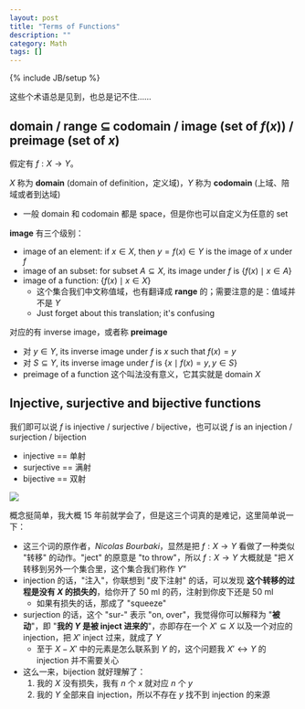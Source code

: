 ```yaml
---
layout: post
title: "Terms of Functions"
description: ""
category: Math
tags: []
---
```

{% include JB/setup %}

这些个术语总是见到，也总是记不住……

## domain / range $\subseteq$ codomain / image (set of $f(x)$) / preimage (set of $x$)

假定有 $f: X \to Y$。

$X$ 称为 **domain** (domain of definition，定义域)，$Y$ 称为 **codomain** (上域、陪域或者到达域)

- 一般 domain 和 codomain 都是 space，但是你也可以自定义为任意的 set

**image** 有三个级别：
    
- image of an element: if $x \in X$, then $y = f(x) \in Y$ is the image of $x$ under $f$
- image of an subset: for subset $A \subseteq X$, its image under $f$ is $\lbrace f(x) \mid x \in A \rbrace$
- image of a function: $\lbrace f(x) \mid x \in X \rbrace$
    - 这个集合我们中文称值域，也有翻译成 **range** 的；需要注意的是：值域并不是 $Y$
    - Just forget about this translation; it's confusing

对应的有 inverse image，或者称 **preimage**
    
- 对 $y \in Y$, its inverse image under $f$ is $x$ such that $f(x) = y$
- 对 $S \subseteq Y$, its inverse image under $f$ is $\lbrace x \mid f(x) = y, y \in S \rbrace$
- preimage of a function 这个叫法没有意义，它其实就是 domain $X$

## Injective, surjective and bijective functions

我们即可以说 $f$ is injective / surjective / bijective，也可以说 $f$ is an injection / surjection / bijection

- injective == 单射
- surjective == 满射
- bijective == 双射

![](https://farm2.staticflickr.com/1940/31293409518_2db77007fc_z_d.jpg)

概念挺简单，我大概 15 年前就学会了，但是这三个词真的是难记，这里简单说一下：

- 这三个词的原作者，_Nicolas Bourbaki_，显然是把 $f: X \to Y$ 看做了一种类似 "转移" 的动作。"ject" 的原意是 "to throw"，所以 $f: X \to Y$ 大概就是 "把 $X$ 转移到另外一个集合里，这个集合我们称作 $Y$"
- injection 的话，"注入"，你联想到 "皮下注射" 的话，可以发现 **这个转移的过程是没有 $X$ 的损失的**，给你开了 50 ml 的药，注射到你皮下还是 50 ml
    - 如果有损失的话，那成了 "squeeze"
- surjection 的话，这个 "sur-" 表示 "on, over"，我觉得你可以解释为 "**被动**"，即 "**我的 $Y$ 是被 inject 进来的**"，亦即存在一个 $X' \subseteq X$ 以及一个对应的 injection，把 $X'$ inject 过来，就成了 $Y$
    - 至于 $X - X'$ 中的元素是怎么联系到 $Y$ 的，这个问题我 $X' \leftrightarrow Y$ 的 injection 并不需要关心
- 这么一来，bijection 就好理解了：
    1. 我的 $X$ 没有损失，我有 $n$ 个 $x$ 就对应 $n$ 个 $y$
    2. 我的 $Y$ 全部来自 injection，所以不存在 $y$ 找不到 injection 的来源